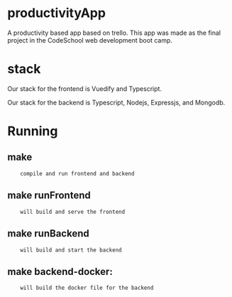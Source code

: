 # productivityApp
A productivity based app based on trello. This app was made as the final project in the CodeSchool web development boot camp. 

# stack

Our stack for the frontend is Vuedify and Typescript.

Our stack for the backend is Typescript, Nodejs, Expressjs, and Mongodb.

# Running
## make
        compile and run frontend and backend
## make runFrontend
        will build and serve the frontend
## make runBackend
        will build and start the backend
## make backend-docker:
        will build the docker file for the backend 


<!-- # Stretch goals:
    Send Emails
    mobile app
    store notes
    add other people 
    social media integration
    long term goals  
    add nots to events
    add subscription events
    "I dont have anything to do" button
    different folders for notes -->